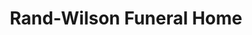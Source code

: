 ---
title: "Rand-Wilson Funeral Home"
url: /hanover/rand-wilson-funeral-home/
shop: Bestattungen
---